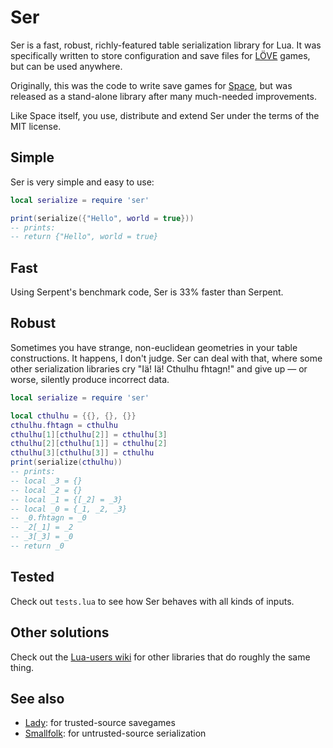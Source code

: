 Ser
===

Ser is a fast, robust, richly-featured table serialization library for Lua. It
was specifically written to store configuration and save files for
[LÖVE](http://love2d.org/) games, but can be used anywhere.

Originally, this was the code to write save games for
[Space](https://github.com/gvx/space), but was released as a stand-alone
library after many much-needed improvements.

Like Space itself, you use, distribute and extend Ser under the terms of the
MIT license.

Simple
------

Ser is very simple and easy to use:

```lua
local serialize = require 'ser'

print(serialize({"Hello", world = true}))
-- prints:
-- return {"Hello", world = true}
```

Fast
----

Using Serpent's benchmark code, Ser is 33% faster than Serpent.

Robust
------

Sometimes you have strange, non-euclidean geometries in your table
constructions. It happens, I don't judge. Ser can deal with that, where some
other serialization libraries cry "Iä! Iä! Cthulhu fhtagn!" and give up &mdash;
or worse, silently produce incorrect data.

```lua
local serialize = require 'ser'

local cthulhu = {{}, {}, {}}
cthulhu.fhtagn = cthulhu
cthulhu[1][cthulhu[2]] = cthulhu[3]
cthulhu[2][cthulhu[1]] = cthulhu[2]
cthulhu[3][cthulhu[3]] = cthulhu
print(serialize(cthulhu))
-- prints:
-- local _3 = {}
-- local _2 = {}
-- local _1 = {[_2] = _3}
-- local _0 = {_1, _2, _3}
-- _0.fhtagn = _0
-- _2[_1] = _2
-- _3[_3] = _0
-- return _0
```

Tested
------

Check out `tests.lua` to see how Ser behaves with all kinds of inputs.

Other solutions
---------------

Check out the [Lua-users wiki](http://lua-users.org/wiki/TableSerialization)
for other libraries that do roughly the same thing.

See also
--------

* [Lady](https://github.com/gvx/Lady): for trusted-source savegames
* [Smallfolk](https://github.com/gvx/Smallfolk): for untrusted-source serialization
